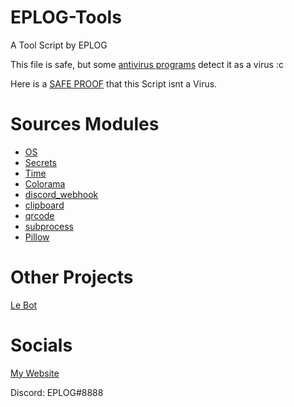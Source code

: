 # EPLOG-Tools
A Tool Script by EPLOG

This file is safe, but some [antivirus programs](https://www.virustotal.com/gui/file-analysis/YjAyMDdjODVjMDU5YmQ4NmJkOWM1YzYwNzdjN2E3MGE6MTY0NTM2OTkwNA==) detect it as a virus :c

Here is a [SAFE PROOF](https://www.youtube.com/watch?v=uLKG4QSaq-s) that this Script isnt a Virus.

# Sources Modules
* [OS](https://docs.python.org/3/library/os.html)
* [Secrets](https://docs.python.org/3/library/secrets.html)
* [Time](https://docs.python.org/3/library/time.html)
* [Colorama](https://pypi.org/project/colorama/)
* [discord_webhook](https://pypi.org/project/discord-webhook/)
* [clipboard](https://pypi.org/project/clipboard/)
* [qrcode](https://pypi.org/project/qrcode/)
* [subprocess](https://docs.python.org/3/library/subprocess.html)
* [Pillow](https://pypi.org/project/Pillow/)

# Other Projects
[Le Bot](https://lebot.eplogx.de)

# Socials

[My Website](https://eplogx.de)

Discord: EPLOG#8888
